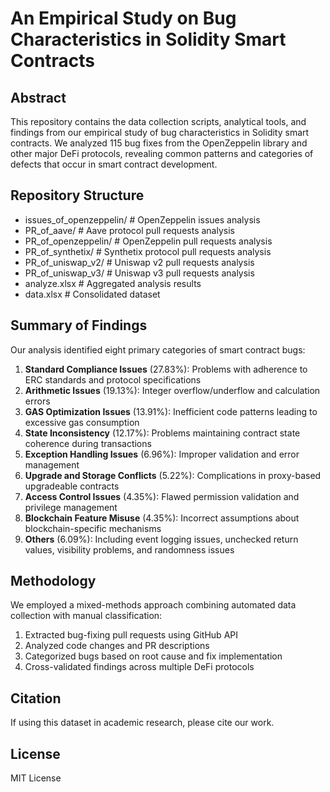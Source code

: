 # An Empirical Study on Bug Characteristics in Solidity Smart Contracts

## Abstract
This repository contains the data collection scripts, analytical tools, and findings from our empirical study of bug characteristics in Solidity smart contracts. We analyzed 115 bug fixes from the OpenZeppelin library and other major DeFi protocols, revealing common patterns and categories of defects that occur in smart contract development.

## Repository Structure

- issues_of_openzeppelin/ # OpenZeppelin issues analysis
- PR_of_aave/ # Aave protocol pull requests analysis
- PR_of_openzeppelin/ # OpenZeppelin pull requests analysis
- PR_of_synthetix/ # Synthetix protocol pull requests analysis
- PR_of_uniswap_v2/ # Uniswap v2 pull requests analysis
- PR_of_uniswap_v3/ # Uniswap v3 pull requests analysis
- analyze.xlsx # Aggregated analysis results
- data.xlsx # Consolidated dataset

## Summary of Findings

Our analysis identified eight primary categories of smart contract bugs:

1. **Standard Compliance Issues** (27.83%): Problems with adherence to ERC standards and protocol specifications
2. **Arithmetic Issues** (19.13%): Integer overflow/underflow and calculation errors
3. **GAS Optimization Issues** (13.91%): Inefficient code patterns leading to excessive gas consumption
4. **State Inconsistency** (12.17%): Problems maintaining contract state coherence during transactions
5. **Exception Handling Issues** (6.96%): Improper validation and error management
6. **Upgrade and Storage Conflicts** (5.22%): Complications in proxy-based upgradeable contracts
7. **Access Control Issues** (4.35%): Flawed permission validation and privilege management
8. **Blockchain Feature Misuse** (4.35%): Incorrect assumptions about blockchain-specific mechanisms
9. **Others** (6.09%): Including event logging issues, unchecked return values, visibility problems, and randomness issues

## Methodology

We employed a mixed-methods approach combining automated data collection with manual classification:

1. Extracted bug-fixing pull requests using GitHub API
2. Analyzed code changes and PR descriptions 
3. Categorized bugs based on root cause and fix implementation
4. Cross-validated findings across multiple DeFi protocols

## Citation

If using this dataset in academic research, please cite our work.

## License

MIT License
